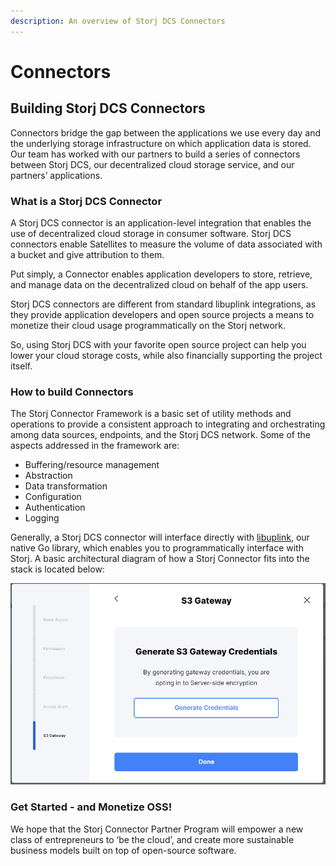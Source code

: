 ```yaml
---
description: An overview of Storj DCS Connectors
---
```


# Connectors

## **Building Storj DCS Connectors**

Connectors bridge the gap between the applications we use every day and the underlying storage infrastructure on which application data is stored. Our team has worked with our partners to build a series of connectors between Storj DCS, our decentralized cloud storage service, and our partners’ applications.&#x20;

### **What is a Storj DCS Connector**

A Storj DCS connector is an application-level integration that enables the use of decentralized cloud storage in consumer software. Storj DCS connectors enable Satellites to measure the volume of data associated with a bucket and give attribution to them.&#x20;

Put simply, a Connector enables application developers to store, retrieve, and manage data on the decentralized cloud on behalf of the app users.

Storj DCS connectors are different from standard libuplink integrations, as they provide application developers and open source projects a means to monetize their cloud usage programmatically on the Storj network.&#x20;

So, using Storj DCS with your favorite open source project can help you lower your cloud storage costs, while also financially supporting the project itself.&#x20;

### How to build Connectors&#x20;

The Storj Connector Framework is a basic set of utility methods and operations to provide a consistent approach to integrating and orchestrating among data sources, endpoints, and the Storj DCS network. Some of the aspects addressed in the framework are:

* Buffering/resource management
* Abstraction
* Data transformation
* Configuration
* Authentication
* Logging

Generally, a Storj DCS connector will interface directly with [libuplink](https://pkg.go.dev/storj.io/uplink), our native Go library, which enables you to programmatically interface with Storj. A basic architectural diagram of how a Storj Connector fits into the stack is located below:

![](<../.gitbook/assets/image (137).png>)

### **Get Started - and Monetize OSS!**

We hope that the Storj Connector Partner Program will empower a new class of entrepreneurs to ‘be the cloud’, and create more sustainable business models built on top of open-source software.

